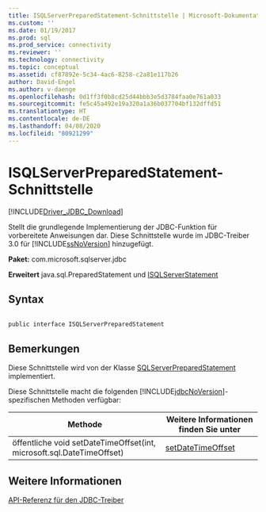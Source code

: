 ```yaml
---
title: ISQLServerPreparedStatement-Schnittstelle | Microsoft-Dokumentation
ms.custom: ''
ms.date: 01/19/2017
ms.prod: sql
ms.prod_service: connectivity
ms.reviewer: ''
ms.technology: connectivity
ms.topic: conceptual
ms.assetid: cf87892e-5c34-4ac6-8258-c2a81e117b26
author: David-Engel
ms.author: v-daenge
ms.openlocfilehash: 0d1ff3f0b8cd25d44bbb3e5d3784faa0e761a033
ms.sourcegitcommit: fe5c45a492e19a320a1a36b037704bf132dffd51
ms.translationtype: HT
ms.contentlocale: de-DE
ms.lasthandoff: 04/08/2020
ms.locfileid: "80921299"
---
```

# <a name="isqlserverpreparedstatement-interface"></a>ISQLServerPreparedStatement-Schnittstelle
[!INCLUDE[Driver_JDBC_Download](../../../includes/driver_jdbc_download.md)]

  Stellt die grundlegende Implementierung der JDBC-Funktion für vorbereitete Anweisungen dar. Diese Schnittstelle wurde im JDBC-Treiber 3.0 für [!INCLUDE[ssNoVersion](../../../includes/ssnoversion-md.md)] hinzugefügt.  
  
 **Paket:** com.microsoft.sqlserver.jdbc  
  
 **Erweitert** java.sql.PreparedStatement und [ISQLServerStatement](../../../connect/jdbc/reference/isqlserverstatement-interface.md)  
  
## <a name="syntax"></a>Syntax  
  
```  
  
public interface ISQLServerPreparedStatement  
```  
  
## <a name="remarks"></a>Bemerkungen  
 Diese Schnittstelle wird von der Klasse [SQLServerPreparedStatement](../../../connect/jdbc/reference/sqlserverpreparedstatement-class.md) implementiert.  
  
 Diese Schnittstelle macht die folgenden [!INCLUDE[jdbcNoVersion](../../../includes/jdbcnoversion_md.md)]-spezifischen Methoden verfügbar:  
  
|Methode|Weitere Informationen finden Sie unter|  
|------------|-------------------------------|  
|öffentliche void setDateTimeOffset(int, microsoft.sql.DateTimeOffset)|[setDateTimeOffset](../../../connect/jdbc/reference/setdatetimeoffset-method-sqlserverpreparedstatement.md)|  
  
## <a name="see-also"></a>Weitere Informationen  
 [API-Referenz für den JDBC-Treiber](../../../connect/jdbc/reference/jdbc-driver-api-reference.md)  
  
  

